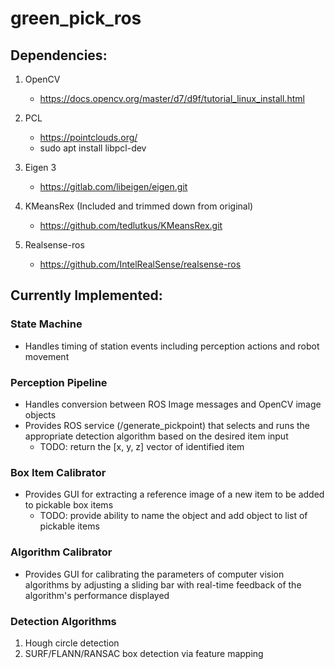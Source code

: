 # green_pick_ros

## Dependencies:
1. OpenCV
    - https://docs.opencv.org/master/d7/d9f/tutorial_linux_install.html

2. PCL
    - https://pointclouds.org/
    - sudo apt install libpcl-dev

2. Eigen 3
    - https://gitlab.com/libeigen/eigen.git

3. KMeansRex (Included and trimmed down from original)
    - https://github.com/tedlutkus/KMeansRex.git

4. Realsense-ros
    - https://github.com/IntelRealSense/realsense-ros

## Currently Implemented:
### State Machine
- Handles timing of station events including perception actions
    and robot movement

### Perception Pipeline
- Handles conversion between ROS Image messages and OpenCV image objects
- Provides ROS service (/generate_pickpoint) that selects and runs the appropriate detection algorithm based on the desired item input
    - TODO: return the [x, y, z] vector of identified item

### Box Item Calibrator
- Provides GUI for extracting a reference image of a new item to be added to pickable box items
    - TODO: provide ability to name the object and add object to list of pickable items

### Algorithm Calibrator
- Provides GUI for calibrating the parameters of computer vision algorithms by adjusting a sliding bar with real-time feedback of the algorithm's performance displayed

### Detection Algorithms
1. Hough circle detection
2. SURF/FLANN/RANSAC box detection via feature mapping